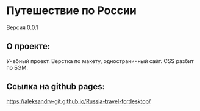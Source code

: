 # Путешествие по России
Версия 0.0.1

## О проекте:
Учебный проект. Верстка по макету, одностраничный сайт. CSS разбит по БЭМ.

## Ссылка на github pages:
https://aleksandrv-git.github.io/Russia-travel-fordesktop/

